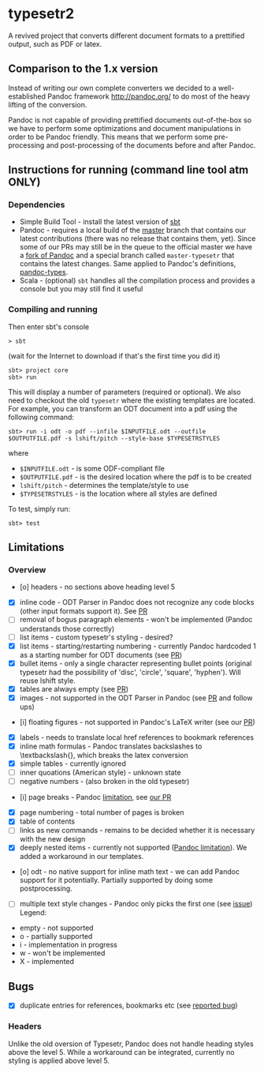 typesetr2
========

A revived project that converts different document formats
to a prettified output, such as PDF or latex.

## Comparison to the 1.x version

Instead of writing our own complete converters we decided to a
well-established Pandoc framework <http://pandoc.org/> to do most
of the heavy lifting of the conversion.

Pandoc is not capable of providing prettified documents out-of-the-box
so we have to perform some optimizations and document manipulations
in order to be Pandoc friendly.
This means that we perform some pre-processing and post-processing of
the documents before and after Pandoc.

## Instructions for running (command line tool atm ONLY)

### Dependencies

 - Simple Build Tool - install the latest version of [sbt](http://www.scala-sbt.org/)
 - Pandoc - requires a local build of the [master](http://pandoc.org/installing.html) branch that contains our latest contributions (there was no release that contains them, yet). Since some of our PRs may still be in the queue to the official master we have a [fork of Pandoc](https://github.com/hubertp-lshift/pandoc) and a special branch called `master-typesetr` that contains the latest changes. Same applied to Pandoc's definitions, [pandoc-types](https://github.com/hubertp-lshift/pandoc-types). 
 - Scala - (optional) `sbt` handles all the compilation process and provides a console but you may still find it useful

### Compiling and running

Then enter sbt's console

    > sbt

(wait for the Internet to download if that's the first time you did it)

    sbt> project core
    sbt> run

This will display a number of parameters (required or optional).
We also need to checkout the old `typesetr` where the existing
templates are located.
For example, you can transform an ODT document into a pdf using the
following command:

    sbt> run -i odt -o pdf --infile $INPUTFILE.odt --outfile $OUTPUTFILE.pdf -s lshift/pitch --style-base $TYPESETRSTYLES

where
 - `$INPUTFILE.odt` - is some ODF-compliant file
 - `$OUTPUTFILE.pdf` - is the desired location where the pdf is to be created
 - `lshift/pitch` - determines the template/style to use
 - `$TYPESETRSTYLES` - is the location where all styles are defined

To test, simply run:

    sbt> test


## Limitations

### Overview
 
 - [o] headers - no sections above heading level 5
 - [X] inline code - ODT Parser in Pandoc does not recognize any code blocks (other input formats support it). See [PR](https://github.com/jgm/pandoc/pull/3186)
 - [ ] removal of bogus paragraph elements - won't be implemented (Pandoc understands those correctly)
 - [ ] list items - custom typesetr's styling - desired?
 - [X] list items - starting/restarting numbering - currently Pandoc hardcoded 1 as a starting number for ODT documents (see [PR](https://github.com/jgm/pandoc/pull/3146))
 - [X] bullet items - only a single character representing bullet points (original typesetr had the possibility of 'disc', 'circle', 'square', 'hyphen'). Will reuse lshift style.
 - [X] tables are always empty (see [PR](https://github.com/jgm/pandoc/pull/3199))
 - [X] images - not supported in the ODT Parser in Pandoc (see [PR](https://github.com/jgm/pandoc/pull/3165) and follow ups)
 - [i] floating figures - not supported in Pandoc's LaTeX writer (see our [PR](https://github.com/jgm/pandoc/pull/3180))
 - [X] labels - needs to translate local href references to bookmark references
 - [X] inline math formulas - Pandoc translates backslashes to \textbackslash{}, which breaks the latex conversion
 - [X] simple tables - currently ignored
 - [ ] inner quoations (American style) - unknown state
 - [ ] negative numbers - (also broken in the old typesetr)
 - [i] page breaks - Pandoc [limitation](https://github.com/jgm/pandoc/issues/1934), see [our PR](https://github.com/jgm/pandoc/pull/3230)
 - [X] page numbering - total number of pages is broken
 - [X] table of contents 
 - [ ] links as new commands - remains to be decided whether it is necessary with the new design
 - [X] deeply nested items - currently not supported ([Pandoc limitation](https://github.com/jgm/pandoc/issues/2922)). We added a workaround in our templates.
 - [o] odt - no native support for inline math text - we can add Pandoc support for it potentially. Partially supported by doing some postprocessing.
 - [ ] multiple text style changes - Pandoc only picks the first one (see [issue](https://github.com/jgm/pandoc/issues/3223))
Legend:
 - empty - not supported
 - o - partially supported
 - i - implementation in progress
 - w - won't be implemented
 - X - implemented

## Bugs

 - [X] duplicate entries for references, bookmarks etc (see [reported bug](https://github.com/jgm/pandoc/issues/3143))

### Headers

Unlike the old oversion of Typesetr, Pandoc does not handle heading styles
above the level 5. While a workaround can be integrated, currently no styling
is applied above level 5.

